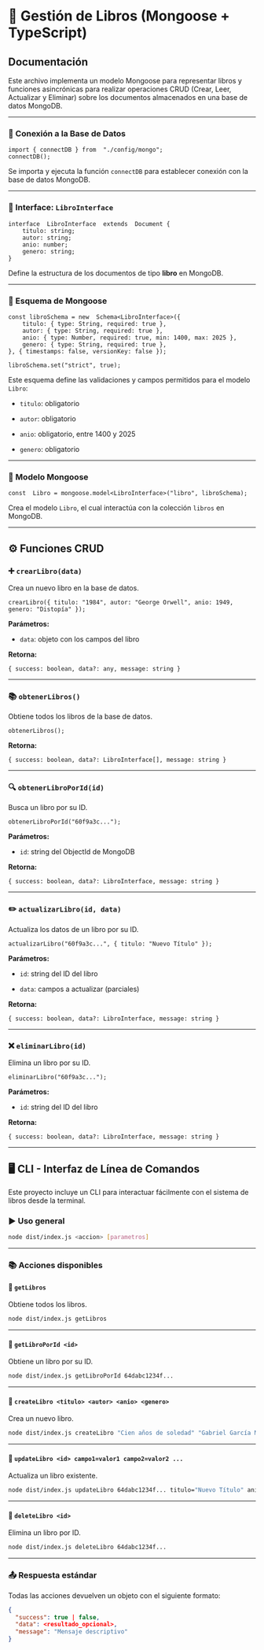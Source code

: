 # 📄 Gestión de Libros (Mongoose + TypeScript)
## Documentación

Este archivo implementa un modelo Mongoose para representar libros y funciones asincrónicas para realizar operaciones CRUD (Crear, Leer, Actualizar y Eliminar) sobre los documentos almacenados en una base de datos MongoDB.

----------

### 🔌 Conexión a la Base de Datos
```
import { connectDB } from  "./config/mongo"; 
connectDB();
```

Se importa y ejecuta la función `connectDB` para establecer conexión con la base de datos MongoDB.

----------

### 🧩 Interface: `LibroInterface`
```
interface  LibroInterface  extends  Document {
	titulo: string; 
	autor: string; 
	anio: number; 
	genero: string;
}
```

Define la estructura de los documentos de tipo **libro** en MongoDB.

----------

### 🧱 Esquema de Mongoose

```
const libroSchema = new  Schema<LibroInterface>({ 
	titulo: { type: String, required: true }, 
	autor: { type: String, required: true }, 
	anio: { type: Number, required: true, min: 1400, max: 2025 }, 
	genero: { type: String, required: true },
}, { timestamps: false, versionKey: false });

libroSchema.set("strict", true);
```

Este esquema define las validaciones y campos permitidos para el modelo `Libro`:

-   `titulo`: obligatorio
    
-   `autor`: obligatorio
    
-   `anio`: obligatorio, entre 1400 y 2025
    
-   `genero`: obligatorio
    

----------

### 📘 Modelo Mongoose

`const  Libro = mongoose.model<LibroInterface>("libro", libroSchema);` 

Crea el modelo `Libro`, el cual interactúa con la colección `libros` en MongoDB.

----------

## ⚙️ Funciones CRUD

### ➕ `crearLibro(data)`

Crea un nuevo libro en la base de datos.

`crearLibro({ titulo: "1984", autor: "George Orwell", anio: 1949, genero: "Distopía" });` 

**Parámetros:**

-   `data`: objeto con los campos del libro
    

**Retorna:**

`{ success: boolean, data?: any, message: string }` 

----------

### 📚 `obtenerLibros()`

Obtiene todos los libros de la base de datos.

`obtenerLibros();` 

**Retorna:**

`{ success: boolean, data?: LibroInterface[], message: string }` 

----------

### 🔍 `obtenerLibroPorId(id)`

Busca un libro por su ID.

`obtenerLibroPorId("60f9a3c...");` 

**Parámetros:**

-   `id`: string del ObjectId de MongoDB
    

**Retorna:**

`{ success: boolean, data?: LibroInterface, message: string }` 

----------

### ✏️ `actualizarLibro(id, data)`

Actualiza los datos de un libro por su ID.

`actualizarLibro("60f9a3c...", { titulo: "Nuevo Título" });` 

**Parámetros:**

-   `id`: string del ID del libro
    
-   `data`: campos a actualizar (parciales)
    

**Retorna:**

`{ success: boolean, data?: LibroInterface, message: string }` 

----------

### ❌ `eliminarLibro(id)`

Elimina un libro por su ID.

`eliminarLibro("60f9a3c...");` 

**Parámetros:**

-   `id`: string del ID del libro
    

**Retorna:**

`{ success: boolean, data?: LibroInterface, message: string }` 

----------

## 🖥️ CLI - Interfaz de Línea de Comandos

Este proyecto incluye un CLI para interactuar fácilmente con el sistema de libros desde la terminal.

### ▶️ Uso general

```bash
node dist/index.js <accion> [parametros]

```

----------

### 📚 Acciones disponibles

#### 🔹 `getLibros`

Obtiene todos los libros.

```bash
node dist/index.js getLibros

```

----------

#### 🔹 `getLibroPorId <id>`

Obtiene un libro por su ID.

```bash
node dist/index.js getLibroPorId 64dabc1234f...

```

----------

#### 🔹 `createLibro <titulo> <autor> <anio> <genero>`

Crea un nuevo libro.

```bash
node dist/index.js createLibro "Cien años de soledad" "Gabriel García Márquez" 1967 "Realismo mágico"

```

----------

#### 🔹 `updateLibro <id> campo1=valor1 campo2=valor2 ...`

Actualiza un libro existente.

```bash
node dist/index.js updateLibro 64dabc1234f... titulo="Nuevo Título" anio=2000

```

----------

#### 🔹 `deleteLibro <id>`

Elimina un libro por ID.

```bash
node dist/index.js deleteLibro 64dabc1234f...

```

----------

### 📤 Respuesta estándar

Todas las acciones devuelven un objeto con el siguiente formato:

```json
{
  "success": true | false,
  "data": <resultado_opcional>,
  "message": "Mensaje descriptivo"
}

```